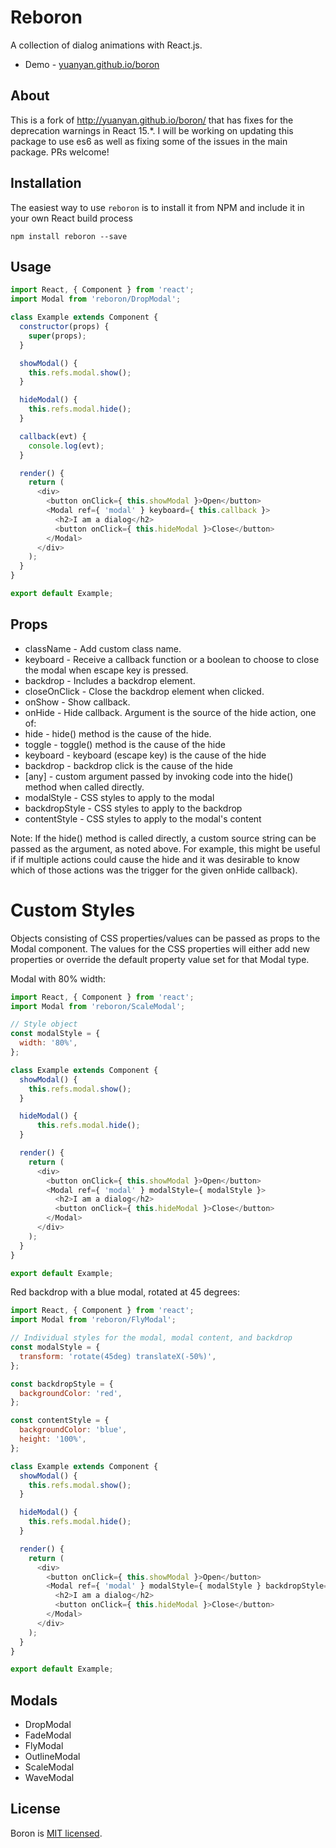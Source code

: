 Reboron
=====
A collection of dialog animations with React.js.

* Demo - [yuanyan.github.io/boron](http://yuanyan.github.io/boron/)

## About
This is a fork of http://yuanyan.github.io/boron/ that has fixes for the deprecation warnings in React 15.*. I will be working on updating this package to use es6 as well as fixing some of the issues in the main package. PRs welcome!

## Installation
The easiest way to use `reboron` is to install it from NPM and include it in your own React build process
```
npm install reboron --save
```

## Usage
``` javascript
import React, { Component } from 'react';
import Modal from 'reboron/DropModal';

class Example extends Component {
  constructor(props) {
    super(props);
  }

  showModal() {
    this.refs.modal.show();
  }

  hideModal() {
    this.refs.modal.hide();
  }

  callback(evt) {
    console.log(evt);
  }

  render() {
    return (
      <div>
        <button onClick={ this.showModal }>Open</button>
        <Modal ref={ 'modal' } keyboard={ this.callback }>
          <h2>I am a dialog</h2>
          <button onClick={ this.hideModal }>Close</button>
        </Modal>
      </div>
    );
  }
}

export default Example;
```

## Props
* className - Add custom class name.
* keyboard - Receive a callback function or a boolean to choose to close the modal when escape key is pressed.
* backdrop - Includes a backdrop element.
* closeOnClick - Close the backdrop element when clicked.
* onShow - Show callback.
* onHide - Hide callback. Argument is the source of the hide action, one of:
 * hide - hide() method is the cause of the hide.
 * toggle - toggle() method is the cause of the hide
 * keyboard - keyboard (escape key) is the cause of the hide
 * backdrop - backdrop click is the cause of the hide
 * [any] - custom argument passed by invoking code into the hide() method when called directly.
* modalStyle - CSS styles to apply to the modal
* backdropStyle - CSS styles to apply to the backdrop
* contentStyle - CSS styles to apply to the modal's content

Note: If the hide() method is called directly, a custom source string can be
passed as the argument, as noted above. For example, this might be useful if
if multiple actions could cause the hide and it was desirable to know which of those
actions was the trigger for the given onHide callback).

# Custom Styles
Objects consisting of CSS properties/values can be passed as props to the Modal component.
The values for the CSS properties will either add new properties or override the default property value set for that Modal type.

Modal with 80% width:
``` javascript
import React, { Component } from 'react';
import Modal from 'reboron/ScaleModal';

// Style object
const modalStyle = {
  width: '80%',
};

class Example extends Component {
  showModal() {
    this.refs.modal.show();
  }

  hideModal() {
      this.refs.modal.hide();
  }

  render() {
    return (
      <div>
        <button onClick={ this.showModal }>Open</button>
        <Modal ref={ 'modal' } modalStyle={ modalStyle }>
          <h2>I am a dialog</h2>
          <button onClick={ this.hideModal }>Close</button>
        </Modal>
      </div>
    );
  }
}

export default Example;
```

Red backdrop with a blue modal, rotated at 45 degrees:

``` javascript
import React, { Component } from 'react';
import Modal from 'reboron/FlyModal';

// Individual styles for the modal, modal content, and backdrop
const modalStyle = {
  transform: 'rotate(45deg) translateX(-50%)',
};

const backdropStyle = {
  backgroundColor: 'red',
};

const contentStyle = {
  backgroundColor: 'blue',
  height: '100%',
};

class Example extends Component {
  showModal() {
    this.refs.modal.show();
  }

  hideModal() {
    this.refs.modal.hide();
  }

  render() {
    return (
      <div>
        <button onClick={ this.showModal }>Open</button>
        <Modal ref={ 'modal' } modalStyle={ modalStyle } backdropStyle={ backdropStyle } contentStyle={ contentStyle }>
          <h2>I am a dialog</h2>
          <button onClick={ this.hideModal }>Close</button>
        </Modal>
      </div>
    );
  }
}

export default Example;
```

## Modals
* DropModal
* FadeModal
* FlyModal
* OutlineModal
* ScaleModal
* WaveModal

## License
Boron is [MIT licensed](./LICENSE).
